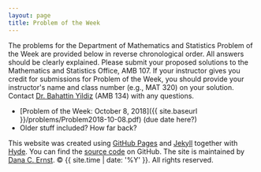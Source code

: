 ```yaml
---
layout: page
title: Problem of the Week
---
```


The problems for the Department of Mathematics and Statistics Problem of the Week are provided below in reverse chronological order. All answers should be clearly explained.  Please submit your proposed solutions to the Mathematics and Statistics Office, AMB 107.  If your instructor gives you credit for submissions for Problem of the Week, you should provide your instructor's name and class number (e.g., MAT 320) on your solution. Contact [Dr. Bahattin Yildiz](mailto:bahattin.yildiz@nau.edu) (AMB 134) with any questions.

 <!-- by Wednesday 5:00 PM (Each week this would be a different date) -->

- [Problem of the Week: October 8, 2018]({{ site.baseurl }}/problems/Problem2018-10-08.pdf) (due date here?)
- Older stuff included?  How far back?

<p>This website was created using <a href="https://pages.github.com">GitHub Pages</a> and <a href="http://jekyllrb.com">Jekyll</a> together with <a href="http://hyde.getpoole.com">Hyde</a>. You can find the <a href="http://github.com/NAUMathStat/seminars">source code</a> on GitHub. The site is maintained by <a href="http://dcernst.github.io">Dana C. Ernst</a>. &copy; {{ site.time | date: '%Y' }}. All rights reserved.</p>
